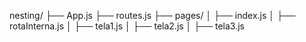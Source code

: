 nesting/
├── App.js
├── routes.js
├── pages/
│   ├── index.js
│   ├── rotaInterna.js
│   ├── tela1.js
│   ├── tela2.js
│   ├── tela3.js
